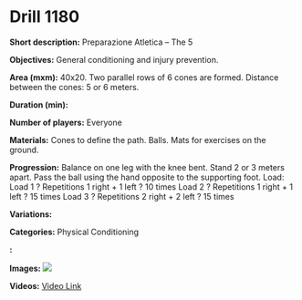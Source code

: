 # Drill 1180

**Short description:**
Preparazione Atletica – The 5

**Objectives:**
General conditioning and injury prevention.

**Area (mxm):**
40x20. Two parallel rows of 6 cones are formed. Distance between the cones: 5 or 6 meters.

**Duration (min):**


**Number of players:**
Everyone

**Materials:**
Cones to define the path. Balls. Mats for exercises on the ground.

**Progression:**
Balance on one leg with the knee bent. Stand 2 or 3 meters apart. Pass the ball using the hand opposite to the supporting foot. Load: Load 1 ? Repetitions 1 right + 1 left ? 10 times Load 2 ? Repetitions 1 right + 1 left ? 15 times Load 3 ? Repetitions 2 right + 2 left ? 15 times

**Variations:**


**Categories:**
Physical Conditioning

**:**


**Images:**
![](https://www.coachingfutsal.com/\images\7178e755000fb79d53c30ab905e226d26253e8b1136a374245278ea30d2fdccc9ae88a610ead86fc4fa93e6c28ccff3ce9a77071760c17628f77c926ac5171ad5342a278cac67.jpg)

**Videos:**
[Video Link](https://www.youtube.com/embed/JZ_xCAm3CaY)

